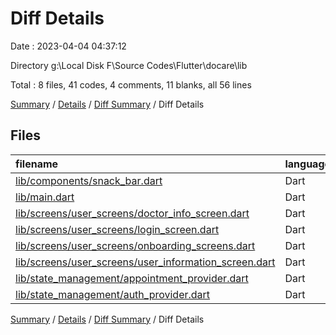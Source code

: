 # Diff Details

Date : 2023-04-04 04:37:12

Directory g:\\Local Disk F\\Source Codes\\Flutter\\docare\\lib

Total : 8 files,  41 codes, 4 comments, 11 blanks, all 56 lines

[Summary](results.md) / [Details](details.md) / [Diff Summary](diff.md) / Diff Details

## Files
| filename | language | code | comment | blank | total |
| :--- | :--- | ---: | ---: | ---: | ---: |
| [lib/components/snack_bar.dart](/lib/components/snack_bar.dart) | Dart | -3 | 5 | 0 | 2 |
| [lib/main.dart](/lib/main.dart) | Dart | -12 | 1 | 1 | -10 |
| [lib/screens/user_screens/doctor_info_screen.dart](/lib/screens/user_screens/doctor_info_screen.dart) | Dart | 34 | 0 | 0 | 34 |
| [lib/screens/user_screens/login_screen.dart](/lib/screens/user_screens/login_screen.dart) | Dart | 10 | 1 | 0 | 11 |
| [lib/screens/user_screens/onboarding_screens.dart](/lib/screens/user_screens/onboarding_screens.dart) | Dart | 2 | 0 | 1 | 3 |
| [lib/screens/user_screens/user_information_screen.dart](/lib/screens/user_screens/user_information_screen.dart) | Dart | 0 | 1 | 2 | 3 |
| [lib/state_management/appointment_provider.dart](/lib/state_management/appointment_provider.dart) | Dart | -3 | 0 | 4 | 1 |
| [lib/state_management/auth_provider.dart](/lib/state_management/auth_provider.dart) | Dart | 13 | -4 | 3 | 12 |

[Summary](results.md) / [Details](details.md) / [Diff Summary](diff.md) / Diff Details